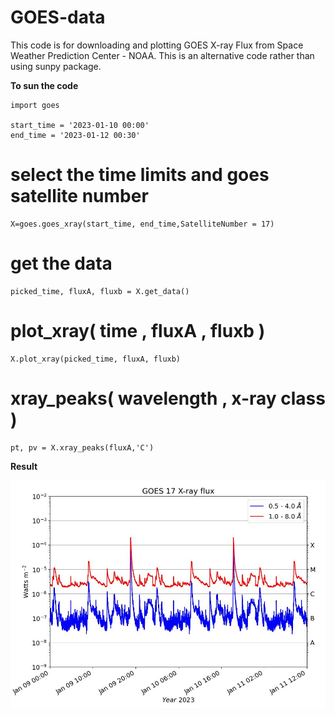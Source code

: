 # GOES-data
This code is for downloading and plotting GOES X-ray Flux from Space Weather Prediction Center - NOAA. This is an alternative code rather than using sunpy package.

**To sun the code**

```
import goes

start_time = '2023-01-10 00:00'
end_time = '2023-01-12 00:30'
```
# select the time limits and goes satellite number
```
X=goes.goes_xray(start_time, end_time,SatelliteNumber = 17)       
```

#  get the data
```
picked_time, fluxA, fluxb = X.get_data()                         
```
# plot_xray( time , fluxA , fluxb )
```
X.plot_xray(picked_time, fluxA, fluxb)                            
```
# xray_peaks(  wavelength  , x-ray class  ) 
```
pt, pv = X.xray_peaks(fluxA,'C')                                
```

**Result**

<img src="Xray.jpeg" width="600"/>
